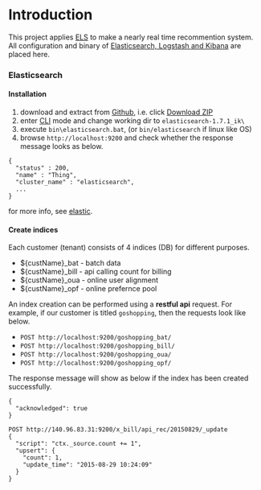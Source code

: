# Introduction

This project applies [ELS](https://www.elastic.co/webinars/introduction-elk-stack) to make a nearly real time recommention system.   
All configuration and binary of [Elasticsearch, Logstash and Kibana](https://www.elastic.co/) are placed here.

### Elasticsearch
#### Installation
1. download and extract from [Github](https://github.com/VenRaaS/elk.git), i.e. click [Download ZIP](https://github.com/VenRaaS/elk/archive/master.zip)
2. enter [CLI](https://en.wikipedia.org/wiki/Command-line_interface) mode and change working dir to `elasticsearch-1.7.1_ik\`
2. execute `bin\elasticsearch.bat`, (or `bin/elasticsearch` if linux like OS)
3. browse `http://localhost:9200` and check whether the response message looks as below.  
```
{
  "status" : 200,
  "name" : "Thing",
  "cluster_name" : "elasticsearch",
  ...
}
```
for more info, see [elastic](https://www.elastic.co/guide/en/elasticsearch/reference/current/setup.html). 
   
#### Create indices
Each customer (tenant) consists of 4 indices (DB) for different purposes.
* ${custName}_bat - batch data
* ${custName}_bill - api calling count for billing
* ${custName}_oua - online user alignment
* ${custName}_opf - online prefernce pool

An index creation can be performed using a **restful api** request. 
For example, 
if our customer is titled `goshopping`, then the requests look like below.

* ```POST http://localhost:9200/goshopping_bat/``` 
* ```POST http://localhost:9200/goshopping_bill/``` 
* ```POST http://localhost:9200/goshopping_oua/``` 
* ```POST http://localhost:9200/goshopping_opf/``` 


The response message will show as below if the index has been created successfully.
```
{
  "acknowledged": true
}
```


```
POST http://140.96.83.31:9200/x_bill/api_rec/20150829/_update
{
  "script": "ctx._source.count += 1",
  "upsert": {
    "count": 1,
    "update_time": "2015-08-29 10:24:09"
  }
}
```
